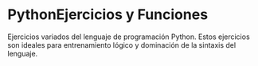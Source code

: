 # PythonEjercicios y Funciones
Ejercicios variados del lenguaje de programación Python. Estos ejercicios son ideales para entrenamiento lógico y dominación de la sintaxis del lenguaje.
